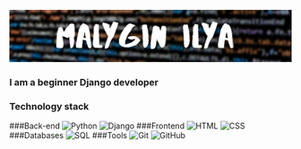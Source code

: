 ![header](https://github.com/ilya1231231/ilya1231231/blob/main/assets/Malygin%20Ilya.png)

### I am a beginner Django developer 

### Technology stack
###Back-end
![Python](https://img.shields.io/badge/-Python-<090909>?style=for-the-badge&logo=python)
![Django](https://img.shields.io/badge/-Django-<090909>?style=for-the-badge&logo=django)
###Frontend
![HTML](https://img.shields.io/badge/-HTML5-<090909>?style=for-the-badge&logo=HTML5)
![CSS](https://img.shields.io/badge/-CSS3-<090909>?style=for-the-badge&logo=CSS3)
###Databases
![SQL](https://img.shields.io/badge/-SQL-<090909>?style=for-the-badge&logo=PostgreSQL)
###Tools
![Git](https://img.shields.io/badge/-Git-<090909>?style=for-the-badge&logo=Git)
![GitHub](https://img.shields.io/badge/-GitHub-<090909>?style=for-the-badge&logo=GitHub)

